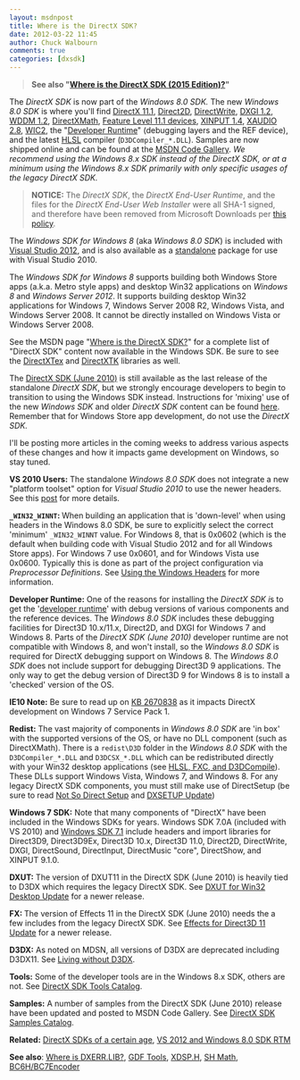 ```yaml
---
layout: msdnpost
title: Where is the DirectX SDK?
date: 2012-03-22 11:45
author: Chuck Walbourn
comments: true
categories: [dxsdk]
---
```

><strong>See also "<a href="https://walbourn.github.io/where-is-the-directx-sdk-2015-edition/">Where is the DirectX SDK (2015 Edition)?</a>"</strong>

The <em>DirectX SDK</em> is now part of the <em>Windows 8.0 SDK. </em>The new <em>Windows 8.0 SDK</em> is where you'll find <a href="https://docs.microsoft.com/en-us/windows/desktop/direct3d11/direct3d-11-1-features">DirectX 11.1</a>, <a href="https://docs.microsoft.com/en-us/windows/desktop/Direct2D/what-s-new-in-direct2d-for-windows-8-consumer-preview">Direct2D</a>, <a href="https://docs.microsoft.com/en-us/windows/desktop/DirectWrite/what-s-new-in-directwrite-for-windows-8-consumer-preview">DirectWrite</a>, <a href="https://docs.microsoft.com/en-us/windows/desktop/direct3ddxgi/dxgi-1-2-improvements">DXGI 1.2</a>, <a href="http://go.microsoft.com/fwlink/?LinkId=226814">WDDM 1.2</a>, <a href="https://walbourn.github.io/introducing-directxmath/">DirectXMath</a>, <a href="https://walbourn.github.io/direct3d-feature-levels/">Feature Level 11.1 devices</a>, <a href="https://walbourn.github.io/xinput-and-windows-8/">XINPUT 1.4</a>, <a href="https://walbourn.github.io/xaudio2-and-windows-8/">XAUDIO 2.8</a>, <a href="https://walbourn.github.io/windows-imaging-component-and-windows-8/">WIC2</a>, the "<a href="https://walbourn.github.io/direct3d-sdk-debug-layer-tricks/">Developer Runtime</a>" (debugging layers and the REF device), and the latest <a href="https://walbourn.github.io/hlsl-fxc-and-d3dcompile/">HLSL</a> compiler (<code>D3DCompiler_*.DLL</code>). Samples are now shipped online and can be found at the <a href="http://code.msdn.microsoft.com/">MSDN Code Gallery</a>. <em>We recommend using the Windows 8.x SDK instead of the DirectX SDK, or at a minimum using the Windows 8.x SDK primarily with only specific usages of the legacy DirectX SDK.</em>
<!--more-->

> **NOTICE:** The *DirectX SDK*, the *DirectX End-User Runtime*, and the files for the *DirectX End-User Web Installer* were all SHA-1 signed, and therefore have been removed from Microsoft Downloads per [this policy](https://techcommunity.microsoft.com/t5/windows-it-pro-blog/sha-1-windows-content-to-be-retired-august-3-2020/ba-p/1544373).

The <em>Windows SDK for Windows 8 </em>(aka <em>Windows 8.0 SDK</em>) is included with <a href="https://walbourn.github.io/visual-studio-2012-release-candidate/">Visual Studio 2012</a>, and is also available as a <a href="https://developer.microsoft.com/en-us/windows/downloads/sdk-archive">standalone</a> package for use with Visual Studio 2010.

The <em>Windows SDK for Windows 8</em> supports building both Windows Store apps (a.k.a. Metro style apps) and desktop Win32 applications on <em>Windows 8 </em>and <em>Windows Server 2012</em>. It supports building desktop Win32 applications for Windows 7, Windows Server 2008 R2, Windows Vista, and Windows Server 2008. It cannot be directly installed on Windows Vista or Windows Server 2008.

See the MSDN page "<a href="https://docs.microsoft.com/en-us/windows/desktop/directx-sdk--august-2009-">Where is the DirectX SDK?</a>" for a complete list of "DirectX SDK" content now available in the Windows SDK. Be sure to see the <a href="http://go.microsoft.com/fwlink/?LinkId=248926">DirectXTex</a> and <a href="http://go.microsoft.com/fwlink/?LinkId=248929">DirectXTK</a> libraries as well.

The <a href="https://walbourn.github.io/announcement-directx-sdk-june-2010-is-live/">DirectX SDK (June 2010)</a> is still available as the last release of the standalone <em>DirectX SDK</em>, but we strongly encourage developers to begin to transition to using the Windows SDK instead. Instructions for 'mixing' use of the new <em>Windows SDK</em> and older <em>DirectX SDK</em> content can be found <a href="https://docs.microsoft.com/en-us/windows/desktop/directx-sdk--august-2009-">here</a>. Remember that for Windows Store app development, do not use the <em>DirectX SDK.</em>

I'll be posting more articles in the coming weeks to address various aspects of these changes and how it impacts game development on Windows, so stay tuned.

<strong>VS 2010 Users:</strong> The standalone <em>Windows 8.0 SDK</em> does not integrate a new "platform toolset" option for<em> Visual Studio 2010</em> to use the newer headers. See this <a href="https://walbourn.github.io/visual-studio-2012-and-windows-8-0-sdk-rtm-are-now-available/">post</a> for more details.

<strong>``_WIN32_WINNT``: </strong>When building an application that is 'down-level' when using headers in the Windows 8.0 SDK, be sure to explicitly select the correct 'minimum' ``_WIN32_WINNT`` value. For Windows 8, that is 0x0602 (which is the default when building code with Visual Studio 2012 and for all Windows Store apps). For Windows 7 use 0x0601, and for Windows Vista use 0x0600. Typically this is done as part of the project configuration via <em>Preprocessor Definitions</em>. See <a href="https://docs.microsoft.com/en-us/windows/desktop/WinProg/using-the-windows-headers">Using the Windows Headers</a> for more information.

<strong>Developer Runtime:</strong> One of the reasons for installing the <em>DirectX SDK i</em>s to get the '<a href="https://walbourn.github.io/direct3d-sdk-debug-layer-tricks/">developer runtime</a>' with debug versions of various components and the reference devices. The <em>Windows 8.0 SDK</em> includes these debugging facilities for Direct3D 10.x/11.x, Direct2D, and DXGI for Windows 7 and Windows 8. Parts of the <em>DirectX SDK (June 2010)</em> developer runtime are not compatible with Windows 8, and won't install, so the <em>Windows 8.0 SDK</em> is required for DirectX debugging support on Windows 8. The <em>Windows 8.0 SDK</em> does not include support for debugging Direct3D 9 applications. The only way to get the debug version of Direct3D 9 for Windows 8 is to install a 'checked' version of the OS.

<strong>IE10 Note:</strong> Be sure to read up on <a href="https://walbourn.github.io/directx-11-1-and-windows-7-update/">KB 2670838</a> as it impacts DirectX development on Windows 7 Service Pack 1.</p>
<p><strong>Redist:</strong> The vast majority of components in <em>Windows 8.0 SDK</em> are 'in box' with the supported versions of the OS, or have no DLL component (such as DirectXMath). There is a <code>redist\D3D</code> folder in the <em>Windows 8.0 SDK</em> with the <code>D3DCompiler_*.DLL</code> and <code>D3DCSX_*.DLL</code> which can be redistributed directly with your Win32 desktop applications (see <a href="https://walbourn.github.io/hlsl-fxc-and-d3dcompile/">HLSL, FXC, and D3DCompile</a>). These DLLs support Windows Vista, Windows 7, and Windows 8. For any legacy DirectX SDK components, you must still make use of DirectSetup (be sure to read <a href="https://walbourn.github.io/not-so-direct-setup/">Not So Direct Setup</a> and <a href="https://walbourn.github.io/dxsetup-update/">DXSETUP Update</a>)

<strong>Windows 7 SDK:</strong> Note that many components of "DirectX" have been included in the Windows SDKs for years. Windows SDK 7.0A (included with VS 2010) and <a href="https://walbourn.github.io/windows-sdk-7-1/">Windows SDK 7.1</a> include headers and import libraries for Direct3D9, Direct3D9Ex, Direct3D 10.x, Direct3D 11.0, Direct2D, DirectWrite, DXGI, DirectSound, DirectInput, DirectMusic "core", DirectShow, and XINPUT 9.1.0.

<strong>DXUT:</strong> The version of DXUT11 in the DirectX SDK (June 2010) is heavily tied to D3DX which requires the legacy DirectX SDK. See <a href="https://walbourn.github.io/dxut-for-win32-desktop-update/">DXUT for Win32 Desktop Update</a> for a newer release.

<strong>FX:  </strong>The version of Effects 11 in the DirectX SDK (June 2010) needs the a few includes from the legacy DirectX SDK. See <a href="https://walbourn.github.io/effects-for-direct3d-11-update/">Effects for Direct3D 11 Update</a> for a newer release.

<strong>D3DX:</strong> As noted on MDSN, all versions of D3DX are deprecated including D3DX11. See <a href="https://walbourn.github.io/living-without-d3dx/">Living without D3DX</a>.

<strong>Tools:</strong> Some of the developer tools are in the Windows 8.x SDK, others are not. See <a href="https://walbourn.github.io/directx-sdk-tools-catalog/">DirectX SDK Tools Catalog</a>.</p>
<p><strong>Samples:</strong> A number of samples from the DirectX SDK (June 2010) release have been updated and posted to MSDN Code Gallery. See <a href="https://walbourn.github.io/directx-sdk-samples-catalog/">DirectX SDK Samples Catalog</a>.

<strong>Related:</strong> <a href="https://walbourn.github.io/directx-sdks-of-a-certain-age/">DirectX SDKs of a certain age</a>, <a href="https://walbourn.github.io/visual-studio-2012-and-windows-8-0-sdk-rtm-are-now-available/">VS 2012 and Windows 8.0 SDK RTM</a>

<strong>See also</strong>: <a href="https://walbourn.github.io/wheres-dxerr-lib/">Where is DXERR.LIB?</a>, <a href="https://walbourn.github.io/windows-8-release-preview-and-gdfs/">GDF Tools</a>, <a href="https://walbourn.github.io/xdsp-h-digital-signal-processing-helper-functions/">XDSP.H</a>, <a href="https://walbourn.github.io/spherical-harmonics-math/">SH Math</a>, <a href="https://github.com/walbourn/directx-sdk-samples/tree/master/BC6HBC7EncoderCS">BC6H/BC7Encoder</a>
